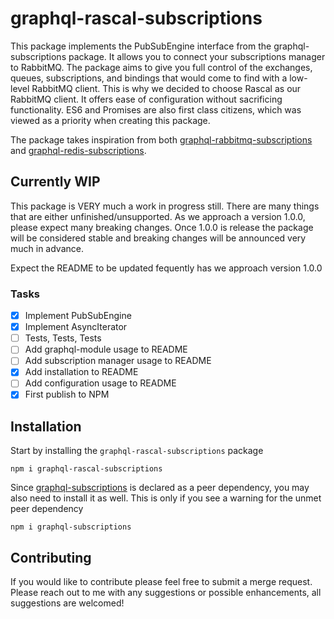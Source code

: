# graphql-rascal-subscriptions

This package implements the PubSubEngine interface from the graphql-subscriptions package. It allows you to connect your subscriptions manager to RabbitMQ. The package aims to give you full control of the exchanges, queues, subscriptions, and bindings that would come to find with a low-level RabbitMQ client. This is why we decided to choose Rascal as our RabbitMQ client. It offers ease of configuration without sacrificing functionality. ES6 and Promises are also first class citizens, which was viewed as a priority when creating this package.

The package takes inspiration from both [graphql-rabbitmq-subscriptions](https://github.com/cdmbase/graphql-rabbitmq-subscriptions) and [graphql-redis-subscriptions](https://github.com/davidyaha/graphql-redis-subscriptions).

## Currently WIP

This package is VERY much a work in progress still. There are many things that are either unfinished/unsupported. As we approach a version 1.0.0, please expect many breaking changes. Once 1.0.0 is release the package will be considered stable and breaking changes will be announced very much in advance.

Expect the README to be updated fequently has we approach version 1.0.0

### Tasks

- [X] Implement PubSubEngine
- [X] Implement AsyncIterator
- [ ] Tests, Tests, Tests
- [ ] Add graphql-module usage to README
- [ ] Add subscription manager usage to README
- [X] Add installation to README
- [ ] Add configuration usage to README
- [X] First publish to NPM

## Installation

Start by installing the `graphql-rascal-subscriptions` package

```
npm i graphql-rascal-subscriptions
```

Since [graphql-subscriptions](https://github.com/apollographql/graphql-subscriptions) is declared as a peer dependency, you may also need to install it as well. This is only if you see a warning for the unmet peer dependency

```
npm i graphql-subscriptions
```

## Contributing

If you would like to contribute please feel free to submit a merge request. Please reach out to me with any suggestions or possible enhancements, all suggestions are welcomed!
